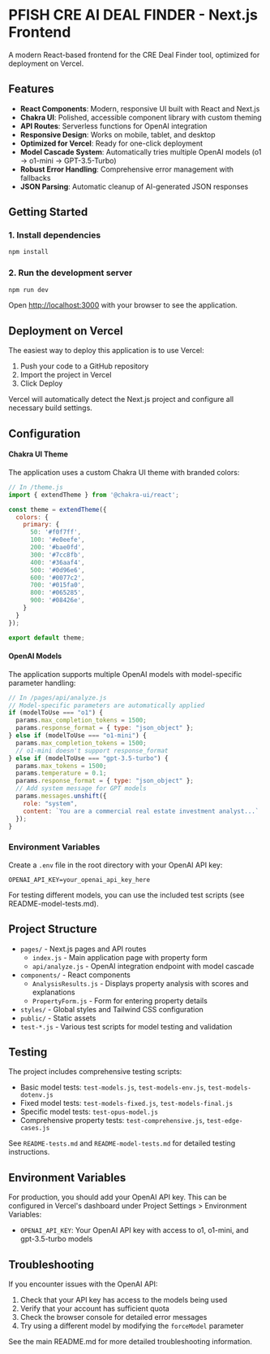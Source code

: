 # PFISH CRE AI DEAL FINDER - Next.js Frontend

A modern React-based frontend for the CRE Deal Finder tool, optimized for deployment on Vercel.

## Features

- **React Components**: Modern, responsive UI built with React and Next.js
- **Chakra UI**: Polished, accessible component library with custom theming
- **API Routes**: Serverless functions for OpenAI integration
- **Responsive Design**: Works on mobile, tablet, and desktop
- **Optimized for Vercel**: Ready for one-click deployment
- **Model Cascade System**: Automatically tries multiple OpenAI models (o1 → o1-mini → GPT-3.5-Turbo)
- **Robust Error Handling**: Comprehensive error management with fallbacks
- **JSON Parsing**: Automatic cleanup of AI-generated JSON responses

## Getting Started

### 1. Install dependencies

```bash
npm install
```

### 2. Run the development server

```bash
npm run dev
```

Open [http://localhost:3000](http://localhost:3000) with your browser to see the application.

## Deployment on Vercel

The easiest way to deploy this application is to use Vercel:

1. Push your code to a GitHub repository
2. Import the project in Vercel
3. Click Deploy

Vercel will automatically detect the Next.js project and configure all necessary build settings.

## Configuration

#### Chakra UI Theme

The application uses a custom Chakra UI theme with branded colors:

```js
// In /theme.js
import { extendTheme } from '@chakra-ui/react';

const theme = extendTheme({
  colors: {
    primary: {
      50: '#f0f7ff',
      100: '#e0eefe',
      200: '#bae0fd',
      300: '#7cc8fb',
      400: '#36aaf4',
      500: '#0d96e6',
      600: '#0077c2',
      700: '#015fa0',
      800: '#065285',
      900: '#08426e',
    }
  }
});

export default theme;
```

#### OpenAI Models

The application supports multiple OpenAI models with model-specific parameter handling:

```js
// In /pages/api/analyze.js
// Model-specific parameters are automatically applied
if (modelToUse === "o1") {
  params.max_completion_tokens = 1500;
  params.response_format = { type: "json_object" };
} else if (modelToUse === "o1-mini") {
  params.max_completion_tokens = 1500;
  // o1-mini doesn't support response_format
} else if (modelToUse === "gpt-3.5-turbo") {
  params.max_tokens = 1500;
  params.temperature = 0.1;
  params.response_format = { type: "json_object" };
  // Add system message for GPT models
  params.messages.unshift({
    role: "system",
    content: `You are a commercial real estate investment analyst...`
  });
}
```

### Environment Variables

Create a `.env` file in the root directory with your OpenAI API key:

```
OPENAI_API_KEY=your_openai_api_key_here
```

For testing different models, you can use the included test scripts (see README-model-tests.md).

## Project Structure

- `pages/` - Next.js pages and API routes
  - `index.js` - Main application page with property form
  - `api/analyze.js` - OpenAI integration endpoint with model cascade
- `components/` - React components
  - `AnalysisResults.js` - Displays property analysis with scores and explanations
  - `PropertyForm.js` - Form for entering property details
- `styles/` - Global styles and Tailwind CSS configuration
- `public/` - Static assets
- `test-*.js` - Various test scripts for model testing and validation

## Testing

The project includes comprehensive testing scripts:

- Basic model tests: `test-models.js`, `test-models-env.js`, `test-models-dotenv.js`
- Fixed model tests: `test-models-fixed.js`, `test-models-final.js`
- Specific model tests: `test-opus-model.js`
- Comprehensive property tests: `test-comprehensive.js`, `test-edge-cases.js`

See `README-tests.md` and `README-model-tests.md` for detailed testing instructions.

## Environment Variables

For production, you should add your OpenAI API key. This can be configured in Vercel's dashboard under Project Settings > Environment Variables:

- `OPENAI_API_KEY`: Your OpenAI API key with access to o1, o1-mini, and gpt-3.5-turbo models

## Troubleshooting

If you encounter issues with the OpenAI API:

1. Check that your API key has access to the models being used
2. Verify that your account has sufficient quota
3. Check the browser console for detailed error messages
4. Try using a different model by modifying the `forceModel` parameter

See the main README.md for more detailed troubleshooting information.
